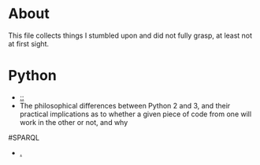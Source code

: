 # About
This file collects things I stumbled upon and did not fully grasp, at least not at first sight.

# Python
* [::](https://docs.python.org/release/2.3.5/whatsnew/section-slices.html)
* The philosophical differences between Python 2 and 3, and their practical implications as to whether a given piece of code from one will work in the other or not, and why

#SPARQL
* [.](https://data-gov.tw.rpi.edu/wiki/How_to_use_SPARQL#Query_syntax)
